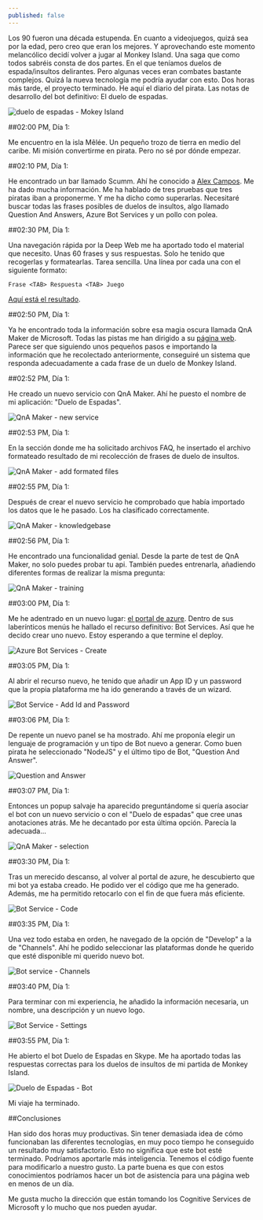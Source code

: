 ```yaml
---
published: false
---
```

Los 90 fueron una década estupenda. En cuanto a videojuegos, quizá sea por la edad, pero creo que eran los mejores. Y aprovechando este momento melancólico decidí volver a jugar al Monkey Island. Una saga que como todos sabréis consta de dos partes. En el que teníamos duelos de espada/insultos delirantes. Pero algunas veces eran combates bastante complejos. Quizá la nueva tecnología me podría ayudar con esto. Dos horas más tarde, el proyecto terminado. He aquí el diario del pirata. Las notas de desarrollo del bot definitivo: El duelo de espadas.<!--break-->

![duelo de espadas - Mokey Island]({{site.baseurl}}/public/uploads/2017/02/monkey-island.png)


##02:00 PM, Día 1:

Me encuentro en la isla Mêlée. Un pequeño trozo de tierra en medio del caribe. Mi misión convertirme en pirata. Pero no sé por dónde empezar.


##02:10 PM, Día 1:

He encontrado un bar llamado Scumm. Ahí he conocido a [Alex Campos](https://twitter.com/alejacma "Alex Campos"). Me ha dado mucha información. Me ha hablado de tres pruebas que tres piratas iban a proponerme. Y me ha dicho como superarlas. Necesitaré buscar todas las frases posibles de duelos de insultos, algo llamado Question And Answers, Azure Bot Services y un pollo con polea.


##02:30 PM, Día 1:

Una navegación rápida por la Deep Web me ha aportado todo el material que necesito. Unas 60 frases y sus respuestas. Solo he tenido que recogerlas y formatearlas. Tarea sencilla. Una línea por cada una con el siguiente formato: 

```
Frase <TAB> Respuesta <TAB> Juego
```

[Aquí está el resultado]({{site.baseurl}}/public/uploads/2017/02/duelo-espadas.txt "duelo-espadas.txt").


##02:50 PM, Día 1:

Ya he encontrado toda la información sobre esa magia oscura llamada QnA Maker de Microsoft. Todas las pistas me han dirigido a su [página web](https://qnamaker.ai/ "QnA Maker"). Parece ser que siguiendo unos pequeños pasos e importando la información que he recolectado anteriormente, conseguiré un sistema que responda adecuadamente a cada frase de un duelo de Monkey Island.


##02:52 PM, Día 1:

He creado un nuevo servicio con QnA Maker. Ahí he puesto el nombre de mi aplicación: "Duelo de Espadas".

![QnA Maker - new service]({{site.baseurl}}/public/uploads/2017/02/qna-create.PNG)


##02:53 PM, Día 1:

En la sección donde me ha solicitado archivos FAQ, he insertado el archivo formateado resultado de mi recolección de frases de duelo de insultos.

![QnA Maker - add formated files]({{site.baseurl}}/public/uploads/2017/02/qna-create-files.PNG)


##02:55 PM, Día 1:

Después de crear el nuevo servicio he comprobado que había importado los datos que le he pasado. Los ha clasificado correctamente.

![QnA Maker - knowledgebase]({{site.baseurl}}/public/uploads/2017/02/qna-create-knowledgebase.PNG)


##02:56 PM, Día 1:

He encontrado una funcionalidad genial. Desde la parte de test de QnA Maker, no solo puedes probar tu api. También puedes entrenarla, añadiendo diferentes formas de realizar la misma pregunta:

![QnA Maker - training]({{site.baseurl}}/public/uploads/2017/02/qna-create-training.PNG)


##03:00 PM, Día 1:

Me he adentrado en un nuevo lugar: [el portal de azure](https://portal.azure.com "Azure Portal"). Dentro de sus laberínticos menús he hallado el recurso definitivo: Bot Services. Así que he decido crear uno nuevo. Estoy esperando a que termine el deploy.

![Azure Bot Services - Create]({{site.baseurl}}/public/uploads/2017/02/azure-bot-service-2.PNG)


##03:05 PM, Día 1:

Al abrir el recurso nuevo, he tenido que añadir un App ID y un password que la propia plataforma me ha ido generando a través de un wizard.

![Bot Service - Add Id and Password]({{site.baseurl}}/public/uploads/2017/02/azure-bot-service-3.PNG)


##03:06 PM, Día 1:

De repente un nuevo panel se ha mostrado. Ahí me proponía elegir un lenguaje de programación y un tipo de Bot nuevo a generar. Como buen pirata he seleccionado "NodeJS" y el último tipo de Bot, "Question And Answer".

![Question and Answer]({{site.baseurl}}/public/uploads/2017/02/azure-bot-service-4.PNG)


##03:07 PM, Día 1:

Entonces un popup salvaje ha aparecido preguntándome si quería asociar el bot con un nuevo servicio o con el "Duelo de espadas" que cree unas anotaciones atrás. Me he decantado por esta última opción. Parecía la adecuada...

![QnA Maker - selection]({{site.baseurl}}/public/uploads/2017/02/azure-bot-service-5.PNG)


##03:30 PM, Día 1:

Tras un merecido descanso, al volver al portal de azure, he descubierto que mi bot ya estaba creado. He podido ver el código que me ha generado. Además, me ha permitido retocarlo con el fin de que fuera más eficiente.

![Bot Service - Code]({{site.baseurl}}/public/uploads/2017/02/duelo-espadas-code.PNG)


##03:35 PM, Día 1:

Una vez todo estaba en orden, he navegado de la opción de "Develop" a la de "Channels". Ahí he podido seleccionar las plataformas donde he querido que esté disponible mi querido nuevo bot.

![Bot service - Channels]({{site.baseurl}}/public/uploads/2017/02/duelo-espadas-channels.PNG)


##03:40 PM, Día 1:

Para terminar con mi experiencia, he añadido la información necesaria, un nombre, una descripción y un nuevo logo.

![Bot Service - Settings]({{site.baseurl}}/public/uploads/2017/02/duelo-espadas-settings.PNG)


##03:55 PM, Día 1:

He abierto el bot Duelo de Espadas en Skype. Me ha aportado todas las respuestas correctas para los duelos de insultos de mi partida de Monkey Island. 

![Duelo de Espadas - Bot]({{site.baseurl}}/public/uploads/2017/02/duelo-espadas-bot.png)


Mi viaje ha terminado.


##Conclusiones

Han sido dos horas muy productivas. Sin tener demasiada idea de cómo funcionaban las diferentes tecnologías, en muy poco tiempo he conseguido un resultado muy satisfactorio. Esto no significa que este bot esté terminado. Podríamos aportarle más inteligencia. Tenemos el código fuente para modificarlo a nuestro gusto. La parte buena es que con estos conocimientos podríamos hacer un bot de asistencia para una página web en menos de un día.

Me gusta mucho la dirección que están tomando los Cognitive Services de Microsoft y lo mucho que nos pueden ayudar.